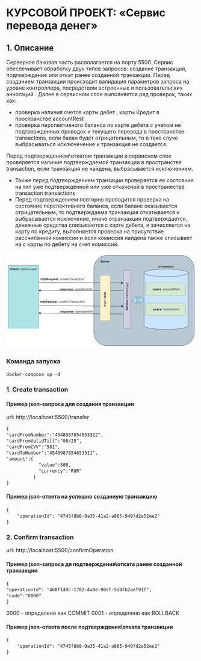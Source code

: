 # КУРСОВОЙ ПРОЕКТ: «Сервис перевода денег»

## 1. Описание 
Серверная бэковая часть располагается на порту 5500. Сервис обеспечивает обработку двух типов запросов:
создание транзакций, подтверждение или откат ранее созданной транзакции.
Перед созданием транзакции происходит валидация параметров запроса на уровне контроллера, посредством встроенных и пользовательских аннотаций
. Далее в сервисном слое выполняется ряд проверок, таких как:
* проверка наличия счетов карты дебет , карты Кредит в пространстве accountRest
* проверка перспективного баланса по карте дебета с учетом не подтвержденных проводок и текущего перевода в пространстве transactions,
если балан будет отрицательным, то в тако случе выбрасываться исключечение и транзакция не создается.

Перед подтверждением\откатом транзакции в сервисном слое проверяется наличие подтверждаемой транзакции в пространстве transaction, если транзакция не найдена,
выбрасывается исключением.
* Также перед подтверждением транзации проверяется ее состояние на тип уже подтвержденной или уже откаченой  в пространестве transaction transactions
* Перед подтверждением повторно проводится проверка на состояние перспективного баланса, если баланс оказывается отрицательным,
то подтверждаема транзакция откатывается и выбрасывается исключение, иначе отранзакция подтверждается, денежные средства списываются с карте дебета,
и зачисляется на карту по кредиту, выполняется проверка на присутствие рассчитанной комиссии и если комиссия найдена  также списывает на с карты по дебету 
на счет комиссий. 

![img.png](img.png)

### Команда запуска
```
docker-compose up -d
```

### 1. Create transaction
#### Пример json-запроса для создания транзакции
url: http://localhost:5500/transfer
```
{
"cardFromNumber":"4548987854653322",
"cardFromValidTill":"08/25",
"cardFromCVV":"581",
"cardToNumber":"4548987854653311",
"amount":{
            "value":500,
            "currency":"RUR"
          }
}
```
#### Пример json-ответа на успешно созданную транзакцию
```
{
    "operationId": "4745f8b8-9a35-41a2-a865-949fd2e52ee2"
}
```
### 2. Confirm transaction
url: http://localhost:5500/confirmOperation
#### Пример json-запроса дя подтверждения\отката ранее созданной транзакции
```
{
"operationId": "468f149c-1782-4a9e-90df-5d4fb2aef91f",
"code":"0000"
}
```
0000 - определено как COMMIT
0001 - определено как ROLLBACK
#### Пример json-ответа после подтверждения\отката транзакции
```
{
    "operationId": "4745f8b8-9a35-41a2-a865-949fd2e52ee2"
}
```
